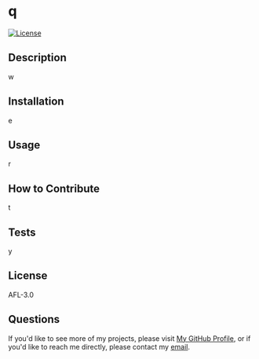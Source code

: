 # q  
  [![License](https://img.shields.io/badge/AFL-3.0.svg)](https://opensource.org/licenses/AFL-3.0)

  ## Description  

  w  
  
  ## Installation  
  
  e  
  
  ## Usage  
  
  r  
  
  ## How to Contribute  
  
  t  
  
  ## Tests  
  
  y  
  
  ## License  
  
  AFL-3.0  
  
  ## Questions  
  
  If you'd like to see more of my projects, please visit [My GitHub Profile](https://github.com/geovko), or if you'd like to reach me directly, please contact my [email](octoberphilip@yahoo.com).  
  
  